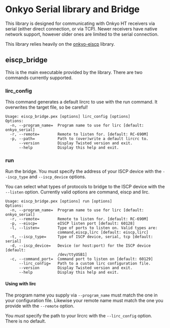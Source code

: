 # Onkyo Serial library and Bridge

This library is designed for communicating with Onkyo HT receivers
via serial (either direct connection, or via TCP). Newer receivers have
native network support, however older ones are limited to the serial
connection.

This library relies heavily on the [onkyo-eiscp](https://github.com/miracle2k/onkyo-eiscp) library.

## eiscp_bridge

This is the main executable provided by the library. There are two commands
currently supported.

### lirc_config

This command generates a default lircrc to use with the run
command. It overwrites the target file, so be careful!

```
Usage: eiscp_bridge.pex [options] lirc_config [options]
Options:
  -n, --program_name=  Program name to use for lirc [default: onkyo_serial]
  -r, --remote=        Remote to listen for. [default: RC-690M]
  -p, --path=          Path to (over)write a default lircrc to.
      --version        Display Twisted version and exit.
      --help           Display this help and exit.
```

### run

Run the bridge. You must specify the address of your ISCP device with the
`--iscp_type` and `--iscp_device` options.

You can select what types of protocols to bridge to the ISCP device with the
`--listen` option. Currently valid options are command, eiscp and lirc.


```
Usage: eiscp_bridge.pex [options] run [options]
Options:
  -n, --program_name=  Program name to use for lirc [default: onkyo_serial]
  -r, --remote=        Remote to listen for. [default: RC-690M]
  -p, --eiscp=         eISCP listen port [default: 60128]
  -l, --listen=        Type of ports to listen on. Valid types are:
                       command,eiscp,lirc [default: eiscp,lirc]
  -t, --iscp_type=     Type of ISCP device, serial, tcp [default: serial]
  -d, --iscp_device=   Device (or host:port) for the ISCP device [default:
                       /dev/ttyUSB1]
  -c, --command_port=  Command port to listen on [default: 60129]
      --lirc_config=   Path to a custom lirc configuration file.
      --version        Display Twisted version and exit.
      --help           Display this help and exit.
```
#### Using with lirc
The program name you supply via `--program_name` must match the one in your
configuration file. Likewise your remote name must match the one you provide
with the `--remote` option.

You *must* specify the path to your lircrc with the `--lirc_config` option.
There is no default.

